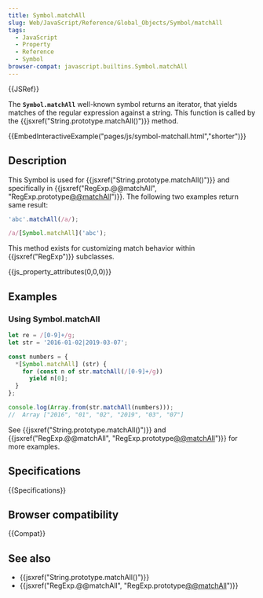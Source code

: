 ```yaml
---
title: Symbol.matchAll
slug: Web/JavaScript/Reference/Global_Objects/Symbol/matchAll
tags:
  - JavaScript
  - Property
  - Reference
  - Symbol
browser-compat: javascript.builtins.Symbol.matchAll
---
```

{{JSRef}}

The **`Symbol.matchAll`** well-known symbol returns an iterator, that yields
matches of the regular expression against a string. This function is called by
the {{jsxref("String.prototype.matchAll()")}} method.

{{EmbedInteractiveExample("pages/js/symbol-matchall.html","shorter")}}

## Description

This Symbol is used for {{jsxref("String.prototype.matchAll()")}}
and specifically in
{{jsxref("RegExp.@@matchAll", "RegExp.prototype[@@matchAll]()")}}.
The following two examples return same result:

```js
'abc'.matchAll(/a/);

/a/[Symbol.matchAll]('abc');
```

This method exists for customizing match behavior within
{{jsxref("RegExp")}} subclasses.

{{js_property_attributes(0,0,0)}}

## Examples

### Using Symbol.matchAll

```js
let re = /[0-9]+/g;
let str = '2016-01-02|2019-03-07';

const numbers = {
  *[Symbol.matchAll] (str) {
    for (const n of str.matchAll(/[0-9]+/g))
      yield n[0];
  }
};

console.log(Array.from(str.matchAll(numbers)));
//  Array ["2016", "01", "02", "2019", "03", "07"]
```

See {{jsxref("String.prototype.matchAll()")}} and
{{jsxref("RegExp.@@matchAll", "RegExp.prototype[@@matchAll]()")}}
for more examples.

## Specifications

{{Specifications}}

## Browser compatibility

{{Compat}}

## See also

- {{jsxref("String.prototype.matchAll()")}}
- {{jsxref("RegExp.@@matchAll", "RegExp.prototype[@@matchAll]()")}}
